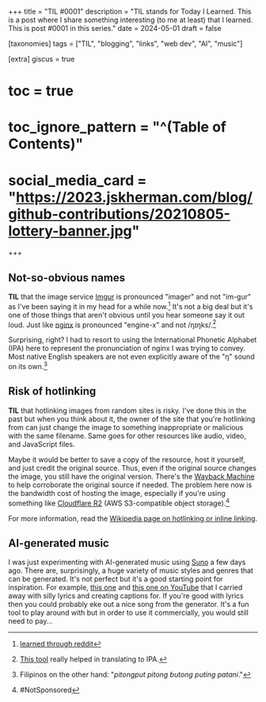 +++
title = "TIL #0001"
description = "TIL stands for Today I Learned. This is a post where I share something interesting (to me at least) that I learned. This is post #0001 in this series."
date = 2024-05-01
draft = false

[taxonomies]
tags = ["TIL", "blogging", "links", "web dev", "AI", "music"]

[extra]
giscus = true
# toc = true
# toc_ignore_pattern = "^(Table of Contents)"
# social_media_card = "https://2023.jskherman.com/blog/github-contributions/20210805-lottery-banner.jpg"
+++

## Not-so-obvious names

**TIL** that the image service [Imgur](https://imgur.com/) is pronounced "imager" and not "im-gur" as I've been saying it in my head for a while now.[^1] It's not a big deal but it's one of those things that aren't obvious until you hear someone say it out loud. Just like [nginx](https://nginx.org) is pronounced "engine-x" and not /ŋɪŋks/.[^2]

Surprising, right? I had to resort to using the International Phonetic Alphabet (IPA) here to represent the pronunciation of nginx I was trying to convey. Most native English speakers are not even explicitly aware of the "ŋ" sound on its own.[^3] 

## Risk of hotlinking

**TIL** that hotlinking images from random sites is risky. I've done this in the past but when you think about it, the owner of the site that you're hotlinking from can just change the image to something inappropriate or malicious with the same filename. Same goes for other resources like audio, video, and JavaScript files.

Maybe it would be better to save a copy of the resource, host it yourself, and just credit the original source. Thus, even if the original source changes the image, you still have the original version. There's the [Wayback Machine](https://web.archive.org/) to help corroborate the original source if needed. The problem here now is the bandwidth cost of hosting the image, especially if you're using something like [Cloudflare R2](https://www.cloudflare.com/developer-platform/r2/) (AWS S3-compatible object storage).[^4]

For more information, read the [Wikipedia page on hotlinking or inline linking](https://www.wikiwand.com/en/Inline_linking).

## AI-generated music

I was just experimenting with AI-generated music using [Suno](https://suno.com) a few days ago. There are, surprisingly, a huge variety of music styles and genres that can be generated. It's not perfect but it's a good starting point for inspiration. For example, [this one](https://suno.com/song/42b542ed-d510-4059-8489-be6f546cf33b) and [this one on YouTube](https://www.youtube.com/watch?v=KqfGcxuFDmY) that I carried away with silly lyrics and creating captions for. If you're good with lyrics then you could probably eke out a nice song from the generator. It's a fun tool to play around with but in order to use it commercially, you would still need to pay...

<!-- footnotes -->

[^1]: [learned through reddit](https://old.reddit.com/r/webdev/comments/pkwhcs/comment/hc8yn2f/)

[^2]: [This tool](https://unalengua.com/ipa) really helped in translating to IPA. 

[^3]: Filipinos on the other hand: "_pitongput pitong butong puting patani_."

[^4]: #NotSponsored
